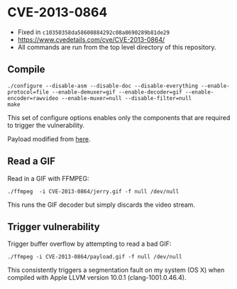 CVE-2013-0864
=============

- Fixed in `c10350358da58600884292c08a8690289b81de29`
- https://www.cvedetails.com/cve/CVE-2013-0864/
- All commands are run from the top level directory of this repository.

Compile
-------

```
./configure --disable-asm --disable-doc --disable-everything --enable-protocol=file --enable-demuxer=gif --enable-decoder=gif --enable-encoder=rawvideo --enable-muxer=null --disable-filter=null
make
```

This set of configure options enables only the components that are required to trigger the vulnerability.

Payload modified from [here](https://66.media.tumblr.com/5a646387587dd017f65b3742951670b3/tumblr_mjq8ocHhEE1rpur03o1_400.gifv).

Read a GIF
----------

Read in a GIF with FFMPEG:

```
./ffmpeg  -i CVE-2013-0864/jerry.gif -f null /dev/null
```

This runs the GIF decoder but simply discards the video stream.

Trigger vulnerability
---------------------

Trigger buffer overflow by attempting to read a bad GIF:

```
./ffmpeg -i CVE-2013-0864/payload.gif -f null /dev/null
```

This consistently triggers a segmentation fault on my system (OS X) when compiled with Apple LLVM version 10.0.1 (clang-1001.0.46.4).

